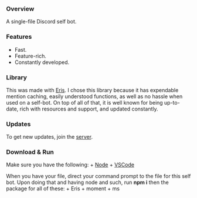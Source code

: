 ### Overview
A single-file Discord self bot.

### Features
  + Fast.
  + Feature-rich.
  + Constantly developed.

### Library
This was made with [Eris](https://abal.moe/Eris). I chose this library because it
has expendable mention caching, easily understood functions, as well as no hassle when used
on a self-bot. On top of all of that, it is well known for being up-to-date, rich
with resources and support, and updated constantly.

### Updates
To get new updates, join the [server](https://discord.gg).

### Download & Run
Make sure you have the following:
	+ [Node](https://nodejs.org/)
	+ [VSCode](https://code.visualstudio.com/)
	
When you have your file, direct your command prompt to the file for this self bot.
Upon doing that and having node and such, run **npm i** then the package for all of these:
	+ Eris
	+ moment
	+ ms

